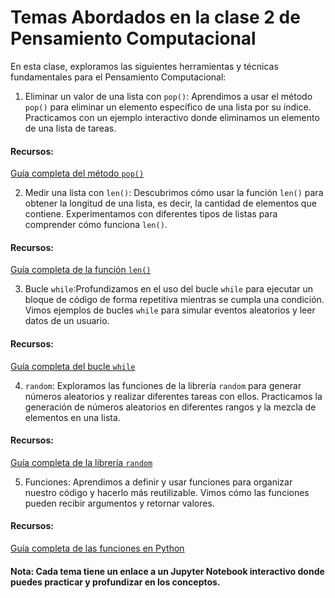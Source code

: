# Temas Abordados en la clase 2 de Pensamiento Computacional

En esta clase, exploramos las siguientes herramientas y técnicas fundamentales para el Pensamiento Computacional:

1. Eliminar un valor de una lista con `pop()`: Aprendimos a usar el método `pop()` para eliminar un elemento específico de una lista por su índice.
   Practicamos con un ejemplo interactivo donde eliminamos un elemento de una lista de tareas.

#### Recursos:

[Guía completa del método `pop()`](./pop.ipynb)

2. Medir una lista con `len()`: Descubrimos cómo usar la función `len()` para obtener la longitud de una lista, es decir, la cantidad de elementos que contiene.
   Experimentamos con diferentes tipos de listas para comprender cómo funciona `len()`.

#### Recursos:

[Guía completa de la función `len()`](./len.ipynb)

3. Bucle `while`:Profundizamos en el uso del bucle `while` para ejecutar un bloque de código de forma repetitiva mientras se cumpla una condición.
   Vimos ejemplos de bucles `while` para simular eventos aleatorios y leer datos de un usuario.

#### Recursos:

[Guía completa del bucle `while`](./while.ipynb)

4. `random`: Exploramos las funciones de la librería `random` para generar números aleatorios y realizar diferentes tareas con ellos.
   Practicamos la generación de números aleatorios en diferentes rangos y la mezcla de elementos en una lista.

#### Recursos:

[Guía completa de la librería `random`](./Random.ipynb)

5. Funciones: Aprendimos a definir y usar funciones para organizar nuestro código y hacerlo más reutilizable.
   Vimos cómo las funciones pueden recibir argumentos y retornar valores.

#### Recursos:

[Guía completa de las funciones en Python](./funciones.ipynb)

#### Nota: Cada tema tiene un enlace a un Jupyter Notebook interactivo donde puedes practicar y profundizar en los conceptos.
